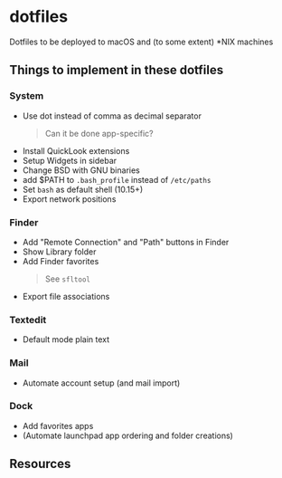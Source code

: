 # dotfiles
Dotfiles to be deployed to macOS and (to some extent) *NIX machines

## Things to implement in these dotfiles
### System
- Use dot instead of comma as decimal separator
    > Can it be done app-specific?
- Install QuickLook extensions
- Setup Widgets in sidebar
- Change BSD with GNU binaries
- add $PATH to `.bash_profile` instead of `/etc/paths`
- Set `bash` as default shell (10.15+)
- Export network positions
### Finder
- Add "Remote Connection" and "Path" buttons in Finder
- Show Library folder
- Add Finder favorites
    > See `sfltool`
- Export file associations
### Textedit
- Default mode plain text
### Mail
- Automate account setup (and mail import)
### Dock
- Add favorites apps
- (Automate launchpad app ordering and folder creations)

## Resources
